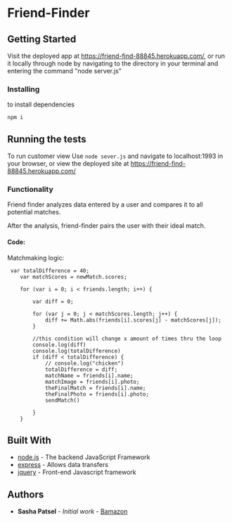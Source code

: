 # Friend-Finder



## Getting Started

Visit the deployed app at https://friend-find-88845.herokuapp.com/, or run it locally through node by navigating to the directory in your terminal and entering the command "node server.js"

### Installing

to install dependencies
```
npm i
```

## Running the tests



To run customer view Use
`node sever.js` and navigate to localhost:1993 in your browser, or view the deployed site at https://friend-find-88845.herokuapp.com/


### Functionality
Friend finder analyzes data entered by a user and compares it to all potential matches.

After the analysis, friend-finder pairs the user with their ideal match.

#### Code:


Matchmaking logic:
```
 var totalDifference = 40;
    var matchScores = newMatch.scores;

    for (var i = 0; i < friends.length; i++) {

        var diff = 0;

        for (var j = 0; j < matchScores.length; j++) {
            diff += Math.abs(friends[i].scores[j] - matchScores[j]);
        }

        //this condition will change x amount of times thru the loop
        console.log(diff)
        console.log(totalDifference)
        if (diff < totalDifference) {
            // console.log("chicken")
            totalDifference = diff;
            matchName = friends[i].name;
            matchImage = friends[i].photo;
            theFinalMatch = friends[i].name;
            theFinalPhoto = friends[i].photo;
            sendMatch()

        }
    }
```

## Built With


* [node.js](https://nodejs.org/en/) - The backend JavaScript Framework
* [express](https://www.npmjs.com/package/express) - Allows data transfers
* [jquery](https://jquery.com/) - Front-end Javascript framework


## Authors

* **Sasha Patsel** - *Initial work* - [Bamazon](https://github.com/SashaPatsel/friend-finder)


